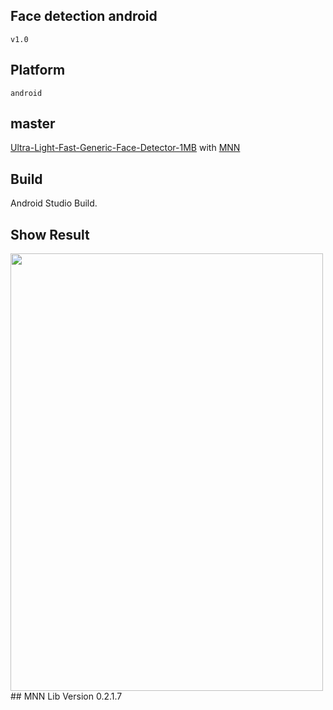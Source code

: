 ## Face detection android
    v1.0
## Platform 
    android
## master
[Ultra-Light-Fast-Generic-Face-Detector-1MB](https://github.com/Linzaer/Ultra-Light-Fast-Generic-Face-Detector-1MB) with [MNN](https://github.com/alibaba/MNN)

## Build
Android Studio Build.

## Show Result
<img width="500" height="700" src="https://github.com/jackweiwang/Android-FaceDetection-UltraNet-MNN/blob/master/res_img/result.jpg"/>
## MNN Lib Version 
    0.2.1.7
